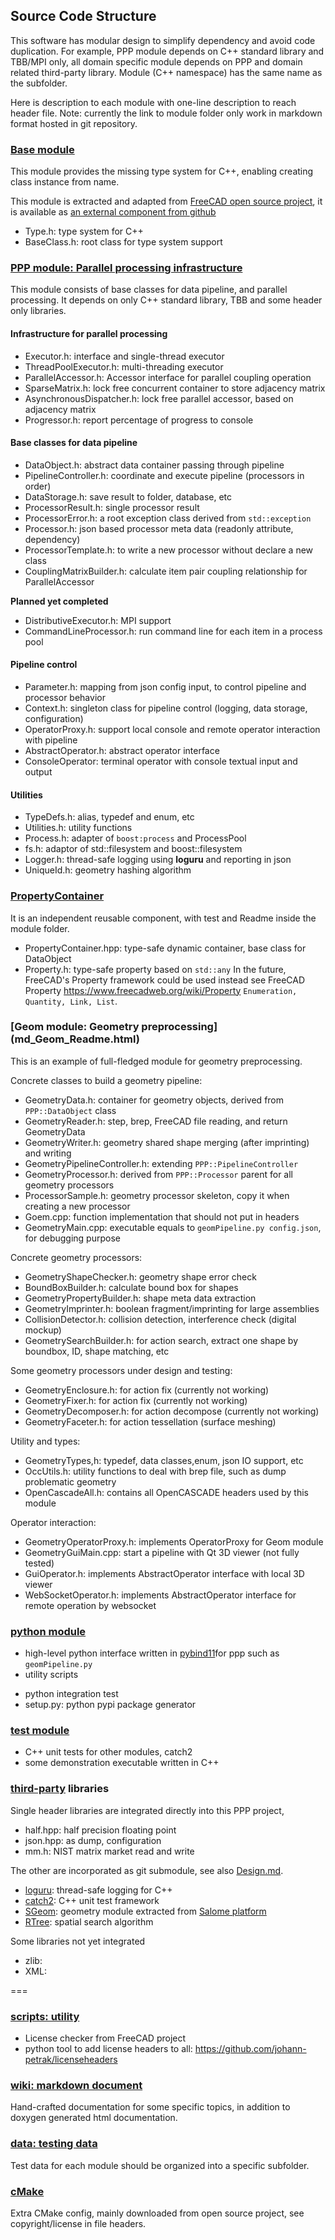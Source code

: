 
## Source Code Structure

This software has modular design to simplify dependency and avoid code duplication. For example, PPP module depends on C++ standard library and TBB/MPI only, all domain specific module depends on PPP and domain related third-party library. Module (C++ namespace) has the same name as the subfolder.

Here is description to each module with one-line description to reach header file.
Note: currently the link to module folder only work in markdown format hosted in git repository.

### [Base module](./md_Base_Readme.html)
This module provides the missing type system for C++, enabling creating class instance from name. 

This module is extracted and adapted from [FreeCAD open source project](https://www.freecadweb.org/), it is available as [an external component from github](https://github.com/qingfengxia/cppBase)
   - Type.h: type system for C++ 
   - BaseClass.h: root class for type system support

### [PPP module: Parallel processing infrastructure ](./index.html)
This module consists of base classes for data pipeline, and parallel processing.
It depends on only C++ standard library, TBB and some header only libraries.

#### Infrastructure for parallel processing
   - Executor.h: interface and single-thread executor
   - ThreadPoolExecutor.h: multi-threading executor
   - ParallelAccessor.h: Accessor interface for parallel coupling operation
   - SparseMatrix.h: lock free concurrent container to store adjacency matrix
   - AsynchronousDispatcher.h: lock free parallel accessor, based on adjacency matrix
   - Progressor.h: report percentage of progress to console

#### Base classes for data pipeline
   - DataObject.h: abstract data container passing through pipeline
   - PipelineController.h: coordinate and execute pipeline (processors in order)
   - DataStorage.h: save result to folder, database, etc
   - ProcessorResult.h: single processor result
   - ProcessorError.h: a root exception class derived from `std::exception`
   - Processor.h: json based processor meta data (readonly attribute, dependency)
   - ProcessorTemplate.h: to write a new processor without declare a new class
   - CouplingMatrixBuilder.h: calculate item pair coupling relationship for ParallelAccessor

   **Planned yet completed**
   - DistributiveExecutor.h: MPI support
   - CommandLineProcessor.h: run command line for each item in a process pool

#### Pipeline control
   - Parameter.h: mapping from json config input, to control pipeline and processor behavior
   - Context.h: singleton class for pipeline control (logging, data storage, configuration)
   - OperatorProxy.h: support local console and remote operator interaction with pipeline
   - AbstractOperator.h: abstract operator interface
   - ConsoleOperator: terminal operator with console textual input and output

#### Utilities
   - TypeDefs.h: alias, typedef and enum, etc 
   - Utilities.h: utility functions
   - Process.h: adapter of `boost:process` and ProcessPool
   - fs.h:  adaptor of std::filesystem and boost::filesystem
   - Logger.h: thread-safe logging using **loguru** and reporting in json
   - UniqueId.h: geometry hashing algorithm

### [PropertyContainer](md_PropertyContainer_Readme.html)
It is an independent reusable component, with test and Readme inside the module folder.
   - PropertyContainer.hpp: type-safe dynamic container, base class for DataObject 
   - Property.h: type-safe property based on `std::any`
In the future, FreeCAD's Property framework could be used instead
see FreeCAD Property <https://www.freecadweb.org/wiki/Property> `Enumeration, Quantity, Link, List`. 

### [Geom module: Geometry preprocessing] (md_Geom_Readme.html)

This is an example of full-fledged module for geometry preprocessing.

Concrete classes to build a geometry pipeline:
   - GeometryData.h: container for geometry objects, derived from `PPP::DataObject` class
   - GeometryReader.h: step, brep, FreeCAD file reading, and return GeometryData
   - GeometryWriter.h: geometry shared shape merging (after imprinting) and writing 
   - GeometryPipelineController.h: extending `PPP::PipelineController`
   - GeometryProcessor.h: derived from `PPP::Processor` parent for all geometry processors
   - ProcessorSample.h:  geometry processor skeleton, copy it when creating a new processor
   - Goem.cpp: function implementation that should not put in headers
   - GeometryMain.cpp: executable equals to `geomPipeline.py config.json`, for debugging purpose

Concrete geometry processors:
   - GeometryShapeChecker.h: geometry shape error check
   - BoundBoxBuilder.h: calculate bound box for shapes
   - GeometryPropertyBuilder.h: shape meta data extraction
   - GeometryImprinter.h: boolean fragment/imprinting for large assemblies
   - CollisionDetector.h: collision detection, interference check (digital mockup)
   - GeometrySearchBuilder.h: for action search, extract one shape by boundbox, ID, shape matching, etc

Some geometry processors under design and testing:
   - GeometryEnclosure.h: for action fix (currently not working)
   - GeometryFixer.h: for action fix (currently not working)
   - GeometryDecomposer.h: for action decompose (currently not working)
   - GeometryFaceter.h: for action tessellation (surface meshing)

Utility and types:
   - GeometryTypes,h: typedef, data classes,enum, json IO support, etc
   - OccUtils.h: utility functions to deal with brep file, such as dump problematic geometry
   - OpenCascadeAll.h: contains all OpenCASCADE headers used by this module

Operator interaction:
   - GeometryOperatorProxy.h: implements OperatorProxy for Geom module
   - GeometryGuiMain.cpp: start a pipeline with Qt 3D viewer (not fully tested)
   - GuiOperator.h: implements AbstractOperator interface with local 3D viewer
   - WebSocketOperator.h: implements AbstractOperator interface for remote operation by websocket

### [python module](../python)
   - high-level python interface written in [pybind11]()for ppp such as `geomPipeline.py`
   - utility scripts
   + python integration test
   + setup.py: python pypi package generator

### [test module](../test)
   - C++ unit tests for other modules, catch2
   - some demonstration executable written in C++

### [third-party](../third-party) libraries
Single header libraries are integrated directly into this PPP project, 

 - half.hpp: half precision floating point
 - json.hpp: as dump, configuration
 - mm.h: NIST matrix market read and write

The other are incorporated as git submodule, see also [Design.md](./Design.md). 
   - [loguru](https://github.com/Delgan/loguru): thread-safe logging for C++
   - [catch2](): C++ unit test framework
   - [SGeom](https://github.com/ukaea/SGeom): geometry module extracted from [Salome platform](https://www.salome-platform.org/)
   - [RTree](https://github.com/nushoin/RTree): spatial search algorithm

Some libraries not yet integrated
   + zlib:
   + XML:

===

### [scripts: utility](../scripts)
   + License checker from FreeCAD project
   + python tool to add license headers to all:    https://github.com/johann-petrak/licenseheaders

### [wiki: markdown document](../wiki)
Hand-crafted documentation for some specific topics, in addition to doxygen generated html documentation.

### [data: testing data](../data)
 Test data for each module should be organized into a specific subfolder.

### [cMake](../cMake)
Extra CMake config, mainly downloaded from open source project, see copyright/license in file headers.